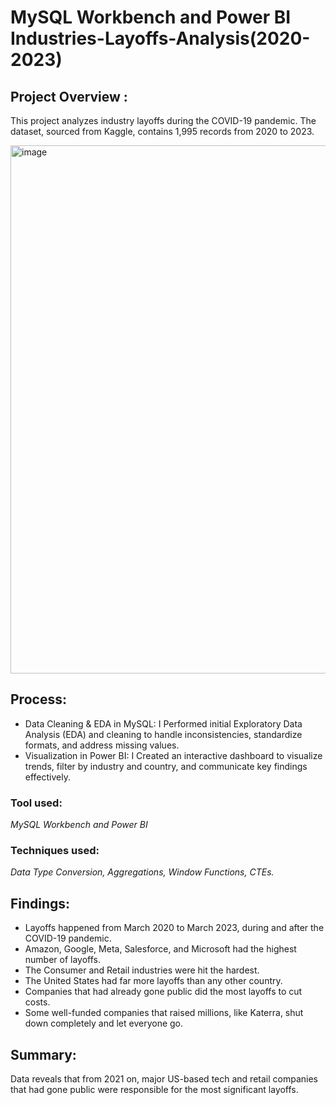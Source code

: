 # MySQL Workbench and Power BI Industries-Layoffs-Analysis(2020-2023)

## Project Overview :
This project analyzes industry layoffs during the COVID-19 pandemic. The dataset, sourced from Kaggle, contains 1,995 records from 2020 to 2023.

<img width="1490" height="845" alt="image" src="https://github.com/user-attachments/assets/26f07b8e-0f62-4e93-9e66-309de76cddec" />

## Process:

- Data Cleaning & EDA in MySQL:
  I Performed initial Exploratory Data Analysis (EDA) and cleaning to handle inconsistencies, standardize formats, and address missing values.
- Visualization in Power BI:
  I Created an interactive dashboard to visualize trends, filter by industry and country, and communicate key findings effectively.

### Tool used: 
*MySQL Workbench and Power BI*

### Techniques used: 
*Data Type Conversion, Aggregations, Window Functions, CTEs.*  

## Findings:
- Layoffs happened from March 2020 to March 2023, during and after the COVID-19 pandemic.
- Amazon, Google, Meta, Salesforce, and Microsoft had the highest number of layoffs.
- The Consumer and Retail industries were hit the hardest.
- The United States had far more layoffs than any other country.
- Companies that had already gone public did the most layoffs to cut costs.
- Some well-funded companies that raised millions, like Katerra, shut down completely and let everyone go.

## Summary:  
Data reveals that from 2021 on, major US-based tech and retail companies that had gone public were responsible for the most significant layoffs.


